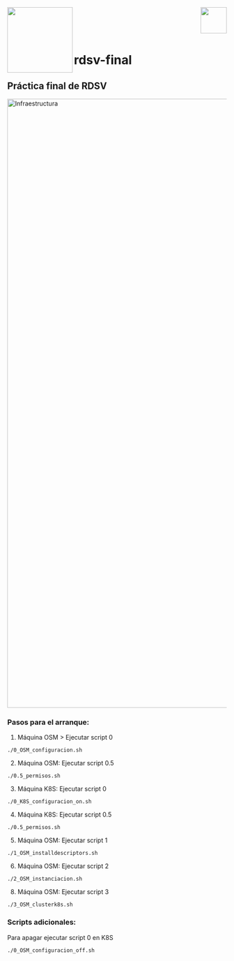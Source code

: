<img  align="left" width="150" style="float: left;" src="https://www.upm.es/sfs/Rectorado/Gabinete%20del%20Rector/Logos/UPM/CEI/LOGOTIPO%20leyenda%20color%20JPG%20p.png">
<img  align="right" width="60" style="float: right;" src="http://www.dit.upm.es/figures/logos/ditupm-big.gif">

<br/><br/><br/>

# rdsv-final
## Práctica final de RDSV

<img width="1395" alt="Infraestructura" src="https://user-images.githubusercontent.com/105986456/216118337-e11710e1-2a81-46bf-8f75-eb3921a15caf.png">

### Pasos para el arranque:
1. Máquina OSM > Ejecutar script 0
```
./0_OSM_configuracion.sh
```
2. Máquina OSM: Ejecutar script 0.5
```
./0.5_permisos.sh
```
3. Máquina K8S: Ejecutar script 0
```
./0_K8S_configuracion_on.sh
```
4. Máquina K8S: Ejecutar script 0.5
```
./0.5_permisos.sh
```
5. Máquina OSM: Ejecutar script 1 
```
./1_OSM_installdescriptors.sh
```
6. Máquina OSM: Ejecutar script 2
```
./2_OSM_instanciacion.sh
```
8. Máquina OSM: Ejecutar script 3 
```
./3_OSM_clusterk8s.sh
```

### Scripts adicionales:

Para apagar ejecutar script 0 en K8S
```
./0_OSM_configuracion_off.sh
```
